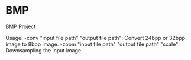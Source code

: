 # BMP
BMP Project

Usage:
-conv "input file path" "output file path": Convert 24bpp or 32bpp image to 8bpp image.
-zoom "input file path" "output file path" "scale": Downsampling the input image.
